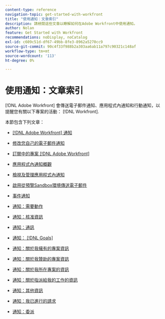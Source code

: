 ```yaml
---
content-type: reference
navigation-topic: get-started-with-workfront
title: "使用通知：文章索引"
description: 請檢閱這些文章以瞭解如何在Adobe Workfront中使用通知。
author: Nolan
feature: Get Started with Workfront
recommendations: noDisplay, noCatalog
exl-id: c609c51d-df67-49bb-8fe3-8962a5270cc9
source-git-commit: 90c4f33f988b2a303aa6ab11a797c90321c148af
workflow-type: tm+mt
source-wordcount: '113'
ht-degree: 0%

---
```


# 使用通知：文章索引

[!DNL Adobe Workfront] 會傳送電子郵件通知、應用程式內通知和行動通知，以提醒您有關以下專案的活動： [!DNL Workfront].

<!-- Audited: 01/2024 -->

本節包含下列文章：

* [[!DNL Adobe Workfront] 通知](../../workfront-basics/using-notifications/wf-notifications.md)
* [修改您自己的電子郵件通知](../../workfront-basics/using-notifications/activate-or-deactivate-your-own-event-notifications.md)
* [訂閱中的專案 [!DNL Adobe Workfront]](../../workfront-basics/using-notifications/subscribe-to-items-in-workfront.md)
* [應用程式內通知概觀](../../workfront-basics/using-notifications/in-app-notifications-overview.md)
* [檢視及管理應用程式內通知](../../workfront-basics/using-notifications/view-and-manage-in-app-notifications.md)
* [啟用從預覽Sandbox環境傳送電子郵件](../../workfront-basics/using-notifications/enable-delivery-emails-from-preview-sandbox-environment.md)
* [事件通知](../../workfront-basics/using-notifications/event-notifications.md)

  <!--
  <li data-mc-conditions="QuicksilverOrClassic.Draft mode"><a href="../../workfront-basics/using-notifications/opt-out-of-email-notifications.md" class="MCXref xref" xrefformat="{para}">Opt out of email notifications</a> </li>
  -->

* [通知：需要動作](../../workfront-basics/using-notifications/notifications-action-needed.md)
* [通知：核准資訊](../../workfront-basics/using-notifications/notifications-approval-information.md)
* [通知：通訊](../../workfront-basics/using-notifications/notifications-communication.md)
* [通知： [!DNL Goals]](../../workfront-basics/using-notifications/notifications-goals.md)
* [通知：關於我擁有的專案資訊](../../workfront-basics/using-notifications/notifications-information-about-projects-i-own.md)
* [通知：關於我贊助的專案資訊](../../workfront-basics/using-notifications/notifications-information-about-projects-i-sponsor.md)
* [通知：關於我所在專案的資訊](../../workfront-basics/using-notifications/notifications-information-about-projects-im-on.md)
* [通知：關於指派給我的工作的資訊](../../workfront-basics/using-notifications/notifications-information-about-work-assigned-to-me.md)
* [通知：其他資訊](../../workfront-basics/using-notifications/notifications-misc-information.md)
* [通知：我已進行的請求](../../workfront-basics/using-notifications/notifications-requests-i-have-made.md)
* [通知：委派](../../workfront-basics/using-notifications/notifications-delegation.md)
